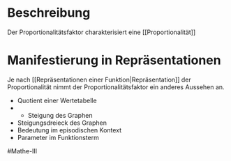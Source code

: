 # Beschreibung
Der Proportionalitätsfaktor charakterisiert eine [[Proportionalität]]

# Manifestierung in Repräsentationen
Je nach [[Repräsentationen einer Funktion|Repräsentation]] der Proportionalität nimmt der Proportionalitätsfaktor ein anderes Aussehen an.
- Quotient einer Wertetabelle
- - Steigung des Graphen
- Steigungsdreieck des Graphen
- Bedeutung im episodischen Kontext
- Parameter im Funktionsterm

#Mathe-III 